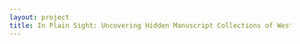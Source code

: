 ```yaml
--- 
layout: project 
title: In Plain Sight: Uncovering Hidden Manuscript Collections of Western Authors, Environmentalists, Researchers and Historians
---
```



